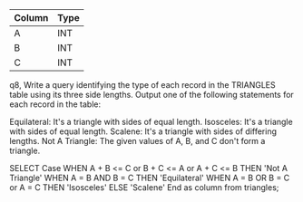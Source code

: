 |  Column | Type |
|-------|-----|
| A | INT   |
| B  | INT  |
| C  | INT |

q8, Write a query identifying the type of each record in the TRIANGLES table using its three side lengths. Output one of the following statements for each record in the table:

Equilateral: It's a triangle with  sides of equal length.
Isosceles: It's a triangle with  sides of equal length.
Scalene: It's a triangle with  sides of differing lengths.
Not A Triangle: The given values of A, B, and C don't form a triangle.

SELECT
Case 
    WHEN A + B <= C or B + C <= A or A + C <= B THEN 'Not A Triangle'
    WHEN A = B AND B = C THEN 'Equilateral'
    WHEN A = B OR B = C or A = C THEN 'Isosceles'
    ELSE 'Scalene'
End as column
from triangles;
